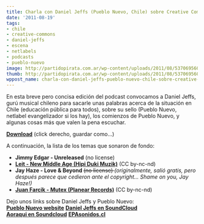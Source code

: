 ```yaml
---
title: Charla con Daniel Jeffs (Pueblo Nuevo, Chile) sobre Creative Commons y más
date: '2011-08-19'
tags:
- chile
- creative-commons
- daniel-jeffs
- escena
- netlabels
- podcasts
- pueblo-nuevo
image: http://partidopirata.com.ar/wp-content/uploads/2011/08/5370695607_d544684777_z.jpg
thumb: http://partidopirata.com.ar/wp-content/uploads/2011/08/5370695607_d544684777_z-150x150.jpg
wppost_name: charla-con-daniel-jeffs-pueblo-nuevo-chile-sobre-creative-commons-y-mas
---
```


En esta breve pero concisa edición del podcast convocamos a Daniel Jeffs, gurú musical chileno para sacarle unas palabras acerca de la situación en Chile (educación pública para todos), sobre su sello (Pueblo Nuevo, netlabel evangelizador si los hay), los comienzos de Pueblo Nuevo, y algunas cosas más que valen la pena escuchar.

<strong><a title="Daniel Jeffs (Pueblo  Nuevo) - Podcast del Partido Pirata Argentino" href="http://808m.cc/podcast/podcast-ppar808m-djef.mp3" target="_blank">Download</a></strong> (click derecho, guardar como...)

A continuación, la lista de los temas que sonaron de fondo:
<ul>
	<li><strong>Jimmy Edgar - Unreleased</strong> (no license)</li>
	<li><strong><a title="Leit - New Middle Age" href="http://hipidukimuzik.com/2011/01/20/new-middle-age-leit-hdm09____new-release/" target="_blank">Leit - New Middle Age (Hipi Duki Muzik)</a></strong> (CC by-nc-nd)</li>
	<li><strong>Jay Haze - Love &amp; Beyond </strong><del>(no license) </del><em>(originalmente, salió gratis, pero después parece que cedieron ante el copyright... Shame on you, Jay Haze!)</em></li>
	<li><strong><a href="http://www.archive.org/details/pna013" target="_blank">Juan Farcik - Mutex (Planear Records)</a></strong> (CC by-nc-nd)</li>
</ul>
<div>Dejo unos links sobre Daniel Jeffs y Pueblo Nuevo:</div>
<div><strong><a title="Pueblo Nuevo - Home" href="http://www.pueblonuevo.cl" target="_blank">Pueblo Nuevo website</a></strong>
<strong><a href="http://soundcloud.com/daniel-jeffs/" target="_blank">Daniel Jeffs en SoundCloud</a></strong></div>
<div><strong><a title="Aoraqui" href="http://soundcloud.com/aoraqui" target="_blank">Aoraqui en Soundcloud</a></strong>
<strong><a title="EPAsonidos.cl" href="http://epasonidos.cl/" target="_blank">EPAsonidos.cl</a> </strong></div>
&nbsp;
